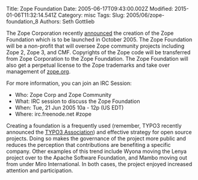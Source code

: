 Title: Zope Foundation
Date: 2005-06-17T09:43:00.002Z
Modified: 2015-01-06T11:32:14.541Z
Category: misc
Tags: 
Slug: 2005/06/zope-foundation_8
Authors: Seth Gottlieb

The Zope Corporation recently [announced](http://mail.zope.org/pipermail/zope-announce/2005-June/001744.html) the creation of the Zope Foundation which is to be launched in October 2005. The Zope Foundation will be a non-profit that will oversee Zope community projects including Zope 2, Zope 3, and CMF. Copyrights of the Zope code will be transferred from Zope Corporation to the Zope Foundation. The Zope Foundation will also get a perpetual license to the Zope trademarks and take over management of [zope.org](http://www.zope.org).   

For more information, you can join an IRC Session:  
- Who: Zope Corp and Zope Community  
- What: IRC session to discuss the Zope Foundation  
- When: Tue, 21 Jun 2005 10a - 12p (US EDT)  
- Where: irc.freenode.net \#zope  

Creating a foundation is a frequently used (remember, TYPO3 recently announced the [TYPO3 Association](http://association.typo3.org/)) and effective strategy for open source projects. Doing so makes the governance of the project more public and reduces the perception that contributions are benefiting a specific company. Other examples of this trend include Wyona moving the Lenya project over to the Apache Software Foundation, and Mambo moving out from under Miro International. In both cases, the project enjoyed increased attention and participation.
